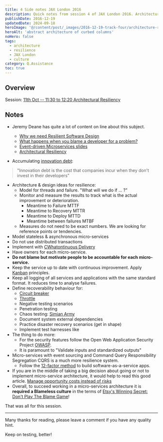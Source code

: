 ```yaml
---
title: 4 Side notes JAX London 2016
description: Quick notes from session 4 of JAX London 2016. Architectural Resiliency preseneted by Jeremy Deane.
publishDate: 2016-12-19
updatedDate: 2024-09-18
heroImage: '@/content/post/_images/2016-12-19-track-four/architecture-resilience.jpg'
heroAlt: 'abstract architecture of curbed columns'
noHero: false
tags:
  - architecture
  - resilience
  - JAX London
  - culture
category: Q.Assistance
toc: true
---
```


## Overview

Session: [11th Oct -- 11:30 to 12:20  Architectural Resiliency](https://jaxlondon.com/session/architectural-resiliency/)

## Notes
-   Jeremy Deane has quite a lot of content on line about this subject.
    -   [Why we need Resilient Software Design](https://jaxenter.com/need-resilient-software-design-115055.html)
    -   [What happens when you blame a developer for a problem?](https://jaxenter.com/what-happens-when-you-blame-a-developer-for-a-problem-121503.html)
    -   [Event-driven Microservices slides](http://www.slideshare.net/jtdeane/eventdriven-microservices)
    -   [Architectural Resiliency](https://prezi.com/07avshsn5waj/architectural-resiliency/)

-   Accumulating [innovation debt](https://blog.pbell.com/2013/03/19/innovation-debt/):

> "Innovation debt is the cost that companies incur when they don't invest in their developers"

-   Architecture & design ideas for resilience:
    -   Model for threads and failure. "What will we do if ... ?"
    -   Monitor and measure the results to track what is the actual improvement or deterioration.
        -   Meantime to Failure MTTF
        -   Meantime to Recovery MTTR
        -   Meantime to Deploy MTTD
        -   Meantime between failures MTBF
    -   Measures do not need to be exact numbers. We are looking for reference points or tendencies.
-   Model stateless & asynchronous micro-services
-   Do not use distributed transactions
-   Implement with [CWhatontinuous Delivery](http://martinfowler.com/books/continuousDelivery.html)
-   Have owners for each micro-service.
-   **Do not blame but motivate people to be accountable for each micro-service.**
-   Keep the service up to date with continuous improvement. Apply [Kanban](https://en.wikipedia.org/wiki/Kanban_(development)) principles.
-   Keep all logging of all services and applications with the same standard format. It reduces time to analyse failures.
-   Define recoverability behaviour for:
    -   [Circuit breaker](http://martinfowler.com/bliki/CircuitBreaker.html)
    -   [Throttle](http://camel.apache.org/throttler.html)
    -   Negative testing scenarios
    -   Penetration testing
    -   Chaos testing: [Simian Army](http://techblog.netflix.com/2011/07/netflix-simian-army.html)
    -   Document system external dependencies
    -   Practice disaster recovery scenarios (get in shape)
    -   Implement test harnesses like
-   The thing to do more:
    -   For the security features follow the Open Web Application Security Project [OWASP](https://www.owasp.org/index.php/Main_Page).
    -   It is paramount to  "Validate inputs and standardized outputs"
-   Micro-services with event sourcing and Command Query Responsibility Segregation CQRS is a much more resilience system.
    -   Follow the [12-factor method](https://12factor.net/) to build software-as-a-service apps.
-   If you are in the middle of taking a big decision about going or not to implement micro-service architecture,  it would help to read this good article. [Manage opportunity costs instead of risks](http://jeremiekubicek.com/making-big-decisions-the-difference-between-risk-and-opportunity-cost/)
-   Overall, to succeed working in a micro-services architecture it is **required a Blameless culture** in the terms of [Etsy's Winning Secret: Don't Play The Blame Game](http://www.businessinsider.com/etsy-chad-dickerson-blameless-post-mortem-2012-5)!

That was all for this session. 

------
Many thanks for reading, please leave a comment if you have any quality hint.

Keep on testing, better!

